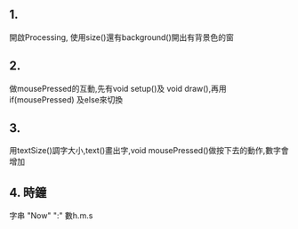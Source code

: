 ## 1.
開啟Processing, 使用size()還有background()開出有背景色的窗
## 2.
做mousePressed的互動,先有void setup()及 void draw(),再用if(mousePressed) 及else來切換
## 3.
用textSize()調字大小,text()畫出字,void mousePressed()做按下去的動作,數字會增加
## 4. 時鐘
字串 "Now" ":"   數h.m.s 
